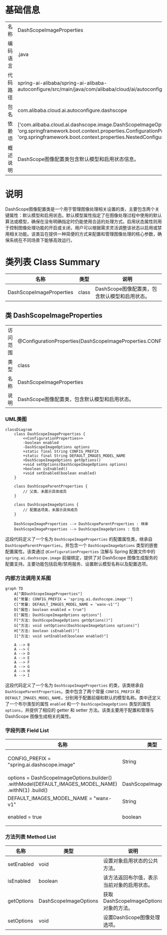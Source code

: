 # 基础信息

|      |      |
|------|------|
| 名称 | DashScopeImageProperties |
| 编码语言 | .java |
| 代码路径 | spring-ai-alibaba/spring-ai-alibaba-autoconfigure/src/main/java/com/alibaba/cloud/ai/autoconfigure/dashscope/DashScopeImageProperties.java |
| 包名 | com.alibaba.cloud.ai.autoconfigure.dashscope |
| 依赖项 | ['com.alibaba.cloud.ai.dashscope.image.DashScopeImageOptions', 'org.springframework.boot.context.properties.ConfigurationProperties', 'org.springframework.boot.context.properties.NestedConfigurationProperty'] |
| 概述说明 | DashScope图像配置类包含默认模型和启用状态信息。 |

# 说明

DashScope图像配置类是一个用于管理图像处理相关设置的类，主要包含两个关键属性：默认模型和启用状态。默认模型属性指定了在图像处理过程中使用的默认算法或模型，确保在没有明确指定时仍能使用合适的处理方式。启用状态属性则用于控制图像处理功能的开启或关闭，用户可以根据需求灵活调整该状态以启用或禁用相关功能。该类旨在提供一种简便的方式来配置和管理图像处理的核心参数，确保系统在不同场景下能够高效运行。

# 类列表 Class Summary

| 名称   | 类型  | 说明 |
|-------|------|-------------|
| DashScopeImageProperties | class | DashScope图像配置类，包含默认模型和启用状态。 |



## 类 DashScopeImageProperties

|      |      |
|------|------|
| 访问范围 | @ConfigurationProperties(DashScopeImageProperties.CONFIG_PREFIX);public |
| 类型 | class |
| 名称 | DashScopeImageProperties |
| 说明 | DashScope图像配置类，包含默认模型和启用状态。 |


### UML类图

```mermaid
classDiagram
    class DashScopeImageProperties {
        <<ConfigurationProperties>>
        -boolean enabled
        -DashScopeImageOptions options
        +static final String CONFIG_PREFIX
        +static final String DEFAULT_IMAGES_MODEL_NAME
        +DashScopeImageOptions getOptions()
        +void setOptions(DashScopeImageOptions options)
        +boolean isEnabled()
        +void setEnabled(boolean enabled)
    }

    class DashScopeParentProperties {
        // 父类，未展示具体成员
    }

    class DashScopeImageOptions {
        // 配置选项类，未展示具体成员
    }

    DashScopeImageProperties --> DashScopeParentProperties : 继承
    DashScopeImageProperties --> DashScopeImageOptions : 包含
```

这段代码定义了一个名为 `DashScopeImageProperties` 的配置属性类，继承自 `DashScopeParentProperties`，并包含一个 `DashScopeImageOptions` 类型的嵌套配置属性。该类通过 `@ConfigurationProperties` 注解与 Spring 配置文件中的 `spring.ai.dashscope.image` 前缀绑定，提供了对 DashScope 图像生成服务的配置支持。主要功能包括启用/禁用服务、设置默认模型名称以及配置选项。


### 内部方法调用关系图

```mermaid
graph TD
    A["类DashScopeImageProperties"]
    B["常量: CONFIG_PREFIX = 'spring.ai.dashscope.image'"]
    C["常量: DEFAULT_IMAGES_MODEL_NAME = 'wanx-v1'"]
    D["属性: boolean enabled = true"]
    E["属性: DashScopeImageOptions options"]
    F["方法: DashScopeImageOptions getOptions()"]
    G["方法: void setOptions(DashScopeImageOptions options)"]
    H["方法: boolean isEnabled()"]
    I["方法: void setEnabled(boolean enabled)"]

    A --> B
    A --> C
    A --> D
    A --> E
    A --> F
    A --> G
    A --> H
    A --> I
```

这段代码定义了一个名为 `DashScopeImageProperties` 的类，该类继承自 `DashScopeParentProperties`。类中包含了两个常量 `CONFIG_PREFIX` 和 `DEFAULT_IMAGES_MODEL_NAME`，分别用于配置前缀和默认的模型名称。类中还定义了一个布尔类型的属性 `enabled` 和一个 `DashScopeImageOptions` 类型的属性 `options`，并提供了相应的 getter 和 setter 方法。该类主要用于配置和管理与 DashScope 图像生成相关的属性。

### 字段列表 Field List

| 名称  | 类型  | 说明 |
|-------|-------|------|
| CONFIG_PREFIX = "spring.ai.dashscope.image" | String | 定义配置前缀为"spring.ai.dashscope.image"的常量。 |
| options = DashScopeImageOptions.builder()		.withModel(DEFAULT_IMAGES_MODEL_NAME)		.withN(1)		.build() | DashScopeImageOptions | 配置DashScope图像选项，使用默认模型并生成1张图像。 |
| DEFAULT_IMAGES_MODEL_NAME = "wanx-v1" | String | 默认图像模型名称为"wanx-v1"。 |
| enabled = true | boolean | 私有布尔变量enabled默认值为true。 |

### 方法列表 Method List

| 名称  | 类型  | 说明 |
|-------|-------|------|
| setEnabled | void | 设置对象启用状态的公共方法。 |
| isEnabled | boolean | 该方法返回布尔值，表示当前对象的启用状态。 |
| getOptions | DashScopeImageOptions | 获取DashScopeImageOptions对象的方法。 |
| setOptions | void | 设置DashScope图像处理选项。 |




